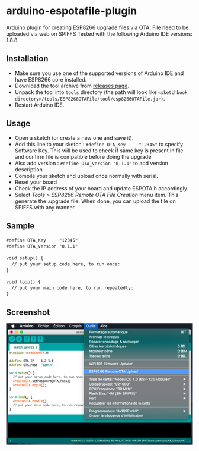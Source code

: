 
# arduino-espotafile-plugin
Arduino plugin for creating ESP8266 upgrade files via OTA. File need to be uploaded via web on SPIFFS
Tested with the following Arduino IDE versions: 1.8.8

## Installation
- Make sure you use one of the supported versions of Arduino IDE and have ESP8266 core installed.
- Download the tool archive from [releases page](https://github.com/SmartBlug/arduino-espota-plugin/releases/latest).
- Unpack the tool into `tools` directory (the path will look like `<sketchbook directory>/tools/ESP8266OTAFile/tool/esp8266OTAFile.jar)`.
- Restart Arduino IDE. 

## Usage
- Open a sketch (or create a new one and save it).
- Add this line to your sketch :
`#define OTA_Key     "12345"` to specify Software Key. This will be used to check if same key is present in file and confirm file is compatible before doing the upgrade
- Also add version :
`#define OTA_Version "0.1.1"` to add version description
- Compile your sketch and upload once normally with serial.
- Reset your board
- Check the IP address of your board and update ESPOTA.h accordingly.
- Select *Tools > ESP8266 Remote OTA File Creation* menu item. This generate the .upgrade file.
  When done, you can upload the file on SPIFFS with any manner.

## Sample
```
#define OTA_Key     "12345"
#define OTA_Version "0.1.1"

void setup() {
  // put your setup code here, to run once:
}

void loop() {
  // put your main code here, to run repeatedly:
}
```

## Screenshot

![Screenshot](screenshot.png)

